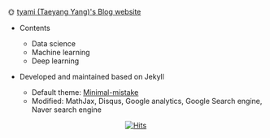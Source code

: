 🌞 [tyami (Taeyang Yang)'s Blog website](https://tyami.github.io/)  

- Contents
  - Data science
  - Machine learning
  - Deep learning
  
- Developed and maintained based on Jekyll
  - Default theme: [Minimal-mistake](https://mmistakes.github.io/minimal-mistakes/)
  - Modified: MathJax, Disqus, Google analytics, Google Search engine, Naver search engine

<div align=center>
  
[![Hits](https://hits.seeyoufarm.com/api/count/incr/badge.svg?url=https%3A%2F%2Ftyami.github.io&count_bg=%2379C83D&title_bg=%23555555&icon=&icon_color=%23E7E7E7&title=hits&edge_flat=false)](https://tyami.github.io)

</div>
